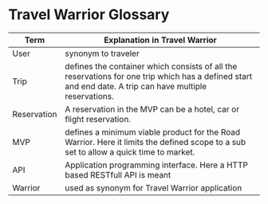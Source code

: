 # Travel Warrior Glossary

|Term|Explanation in Travel Warrior|
|----|-----------------------------|
| User | synonym to traveler |
| Trip | defines the container which consists of all the reservations for one trip which has a defined start and end date. A trip can have multiple reservations. |
| Reservation | A reservation in the MVP can be a hotel, car or flight reservation. |
| MVP | defines a minimum viable product for the Road Warrior. Here it limits the defined scope to a sub set to allow a quick time to market. |
| API | Application programming interface. Here a HTTP based RESTfull API is meant |
| Warrior | used as synonym for Travel Warrior application |
